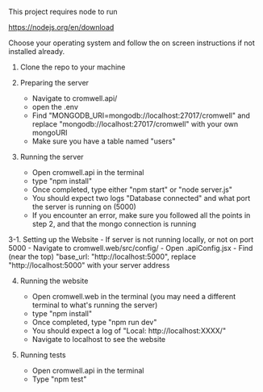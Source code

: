 This project requires node to run

https://nodejs.org/en/download

Choose your operating system and follow the on screen instructions if not installed already.

1. Clone the repo to your machine

2. Preparing the server
	- Navigate to cromwell.api/
	- open the .env
	- Find "MONGODB_URI=mongodb://localhost:27017/cromwell" and replace "mongodb://localhost:27017/cromwell" with your own mongoURI
	- Make sure you have a table named "users"

3. Running the server
	- Open cromwell.api in the terminal
	- type "npm install"
	- Once completed, type either "npm start" or "node server.js" 
	- You should expect two logs  "Database connected" and what port the server is running on (5000)
	- If you encounter an error, make sure you followed all the points in step 2, and that the mongo connection is running


3-1. Setting up the Website
	- If server is not running locally, or not on port 5000
	- Navigate to cromwell.web/src/config/
	- Open .apiConfig.jsx
	- Find (near the top) "base_url: "http://localhost:5000", replace "http://localhost:5000" with your server address

4. Running the website
	- Open cromwell.web in the terminal (you may need a different terminal to what's running the server)
	- type "npm install"
	- Once completed, type "npm run dev"
	- You should expect a log of "Local: http://localhost:XXXX/"
	- Navigate to localhost to see the website

5. Running tests
	- Open cromwell.api in the terminal
	- Type "npm test"
